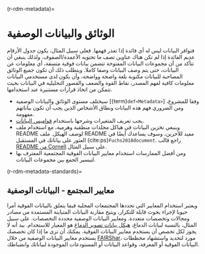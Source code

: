 (r-rdm-metadata)=
# الوثائق والبيانات الوصفية

فتوافر البيانات ليس له أي فائدة إذا تعذر فهمها. فعلى سبيل المثال، يكون جدول الأرقام عديم الفائدة إذا لم تكن هناك عناوين تصف ما تحتويه الأعمدة/الصفوف. ولذلك ينبغي أن تتأكد من أن مجموعات البيانات المفتوحة تتضمن بيانات فوقية متسقة، أي معلومات عن البيانات، حتى يتم وصف البيانات وصفا كاملا. ويتطلب ذلك أن تكون جميع الوثائق المصاحبة للبيانات مكتوبة بلغة واضحة وواضحة، وأن يكون لدى مستخدمي البيانات معلومات كافية لفهم المصدر، نقاط القوة والضعف والقصور التحليلية في البيانات بحيث تتمكن من اتخاذ قرارات مستنيرة عند استخدامها.

- سيختلف مستوى الوثائق والبيانات الوصفية [{term}`def<Metadata>`] وفقا للمشروع، ومن الضروري فهم هذه البيانات ونطاق الأشخاص الذين يجب أن تكون بياناتهم مفهومة.
- يجب تعريف المتغيرات وشرحها باستخدام [قواميس البيانات](https://help.osf.io/hc/en-us/articles/360019739054-How-to-Make-a-Data-Dictionary).
- وينبغي تخزين البيانات في هياكل مجلدات منطقية وهرمية، مع استخدام ملف README لوصف الهيكل. ملف README مفيد للآخرين، وسوف يساعدك أيضًا في العثور على بياناتك في المستقبل {cite:ps}`Fuchs2018document`. راجع قالب [README من Cornell](https://cornell.app.box.com/v/ReadmeTemplate) على سبيل المثال.
- ومن أفضل الممارسات استخدام معايير البيانات الفوقية المجتمعية المعترف بها لتيسير الجمع بين مجموعات البيانات.

(r-rdm-metadata-standards)=
## معايير المجتمع - البيانات الوصفية

ويعتبر استخدام المعايير التي تحددها المجتمعات المحلية فيما يتعلق بالبيانات الفوقية أمرا حيويا لإجراء بحوث قابلة للتكرار، ويتيح مقارنة البيانات المتباينة المستمدة من مصادر ومجالات وتخصصات متعددة. ومعايير البيانات الوصفية محددة التخصصات. على سبيل المثال، بالنسبة لبيانات الدماغ، [هيكل بيانات تصوير الدماغ](https://doi.org/10.25504/FAIRsharing.rd1j6t) هو المعيار للاستخدام. بيد أنه لا يجوز لكل تخصص أن يستخدم معايير البيانات الفوقية. يمكنك أن ترى ما إذا كان تخصصك يستخدم معايير البيانات الوصفية من خلال [FAIRShar](https://fairsharing.org/)، مورد لتحديد واستشهاد مخططات البيانات الفوقية أو المعرفة، وقواعد البيانات أو المستودعات الموجودة لبياناتك وانضباطك.
